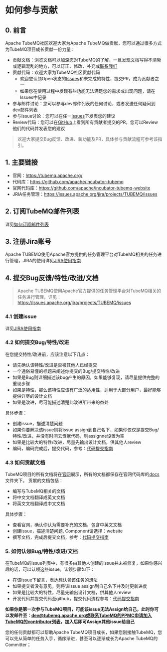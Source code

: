 # 如何参与贡献
## 0. 前言

Apache TubeMQ社区欢迎大家为Apache TubeMQ做贡献，您可以通过很多方式为TubeMQ项目成长贡献一份力量：
 - 贡献文档：浏览文档可以加深您对TubeMQ的了解，一旦发现文档写得不清晰或逻辑混乱的地方，可以订正、修改、补充或[联系我们](mailto:dev@tubemq.apache.org)
 - 贡献代码：欢迎大家为TubeMQ社区贡献代码
    - 欢迎您认领Open状态的[Issues](https://issues.apache.org/jira/projects/TUBEMQ/issues)和未完成的特性，提交PR，成为贡献者之一
    - 如果您在使用过程中发现有些功能无法满足您的需求或出现问题，请在Issues中记录
 - 参与邮件讨论：您可以参与dev邮件列表的任何讨论，或者发送任何疑问到dev邮件列表
 - 参与Issue讨论：您可以在任一[Issues](https://issues.apache.org/jira/projects/TUBEMQ/issues)下发表您的建议
 - Review代码：您可以在[GitHub](https://github.com/apache/incubator-tubemq/pulls)上看到所有贡献者提交的PR，您可以Review他们的代码并发表您的建议
> 欢迎大家提交Bug反馈、改进、新功能及PR，具体参与贡献流程可参考该指引。

## 1. 主要链接
- 官网：https://tubemq.apache.org/
- 代码库：https://github.com/apache/incubator-tubemq
- 官网代码库：https://github.com/apache/incubator-tubemq-website
- JRIA任务管理：https://issues.apache.org/jira/projects/TUBEMQ/issues

## 2. 订阅TubeMQ邮件列表
   详见[如何订阅邮件列表](how-to-subscribe.md)

## 3. 注册Jira账号

Apache TUBEMQ使用Apache官方提供的任务管理平台对TubeMQ相关的任务进行管理，JIRA的使用详见[JIRA使用指南](how-to-use-jira.md)

## 4. 提交Bug反馈/特性/改进/文档

> Apache TUBEMQ使用Apache官方提供的任务管理平台对TubeMQ相关的任务进行管理，详见：https://issues.apache.org/jira/projects/TUBEMQ/issues

### 4.1 创建issue
详见[JIRA使用指南](how-to-use-jira.md)
### 4.2 如何提交Bug/特性/改进
在您提交特性/改进前，应该注意以下几点：
  - 请先确认该特性/改进是否被其他人已经提交
  - 一个通俗易懂的标题来阐述你提交的Bug/提交特性/改进
  - 如果是Bug则详细描述该bug产生的原因，如果能够复现，请尽量提供完整的重现步骤
  - 如果是特性，那么该特性应该有广泛的适用性，适用于大部分用户，最好能够提供详尽的设计文档
  - 如果是改进，尽可能描述清楚此改进所带来的益处

具体步骤：
- 创建issue，描述清楚问题
- 如果你要解决该issue则将issue assign到自己名下，如果你仅仅是提交Bug/特性/改进，并没有时间去贡献代码，则assignne设置为空
- 如果是比较大的特性/改进，尽量先输出设计文档，供其他人review
- 编码，编码完成后，提交代码，参考：[代码提交指南](how-to-commit.md)

### 4.3 如何贡献文档
TubeMQ项目的所有文档将在[官网](https://tubemq.apache.org/)展示，所有的文档都保存在官网代码库的[docs](https://github.com/apache/incubator-tubemq-website/tree/master/docs)文件夹下。
贡献的文档包括：
- 编写与TubeMQ相关的文档
- 将中文文档翻译成英文文档
- 将英文文档翻译成中文文档

具体步骤：
- 查看官网，确认你认为需要补充的文档，包含中英文文档
- 创建issue，描述清楚问题, Component请选择：website
- 撰写文档，完成后提交文档，参考：[代码提交指南](how-to-commit.md)

### 5. 如何认领Bug/特性/改进/文档

在TubeMQ的issue列表中，有很多由其他人创建的issue并未被修复，如果你感兴趣的话，可以认领这些issue。认领步骤如下：
  - 在该issue下留言，表达想认领该任务的想法
  - 如果提交者没有意见，则将该issue assign到自己名下并及时更新进度
  - 如果是比较大的特性，尽量先输出设计文档，供其他人review
  - 开发代码并提交代码至github，提交代码流程参考：[代码提交指南](how-to-commit.md)

**如果你是第一次参与TubeMQ项目，可能该issue无法Assign给自己，此时你可以发邮件至：dev@tubemq.apache.org或联系TubeMQ的PPMC申请加入TubeMQ的contributor列表，加入后即可Assign其他issue给自己**

您的任何贡献都可以帮助Apache TubeMQ项目成长，如果您刚接触TubeMQ，您可以先从简单的任务入手，循序渐进，甚至可以逐渐成长为Apache TubeMQ的Committer；